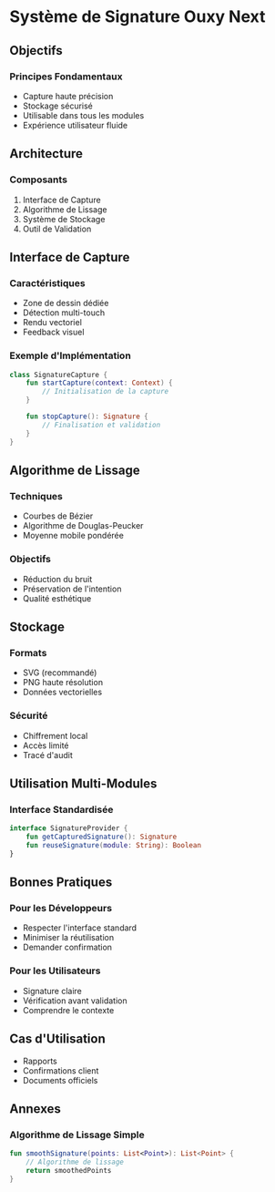 # Système de Signature Ouxy Next

## Objectifs

### Principes Fondamentaux
- Capture haute précision
- Stockage sécurisé
- Utilisable dans tous les modules
- Expérience utilisateur fluide

## Architecture

### Composants
1. Interface de Capture
2. Algorithme de Lissage
3. Système de Stockage
4. Outil de Validation

## Interface de Capture

### Caractéristiques
- Zone de dessin dédiée
- Détection multi-touch
- Rendu vectoriel
- Feedback visuel

### Exemple d'Implémentation
```kotlin
class SignatureCapture {
    fun startCapture(context: Context) {
        // Initialisation de la capture
    }

    fun stopCapture(): Signature {
        // Finalisation et validation
    }
}
```

## Algorithme de Lissage

### Techniques
- Courbes de Bézier
- Algorithme de Douglas-Peucker
- Moyenne mobile pondérée

### Objectifs
- Réduction du bruit
- Préservation de l'intention
- Qualité esthétique

## Stockage

### Formats
- SVG (recommandé)
- PNG haute résolution
- Données vectorielles

### Sécurité
- Chiffrement local
- Accès limité
- Tracé d'audit

## Utilisation Multi-Modules

### Interface Standardisée
```kotlin
interface SignatureProvider {
    fun getCapturedSignature(): Signature
    fun reuseSignature(module: String): Boolean
}
```

## Bonnes Pratiques

### Pour les Développeurs
- Respecter l'interface standard
- Minimiser la réutilisation
- Demander confirmation

### Pour les Utilisateurs
- Signature claire
- Vérification avant validation
- Comprendre le contexte

## Cas d'Utilisation
- Rapports
- Confirmations client
- Documents officiels

## Annexes

### Algorithme de Lissage Simple
```kotlin
fun smoothSignature(points: List<Point>): List<Point> {
    // Algorithme de lissage
    return smoothedPoints
}
```